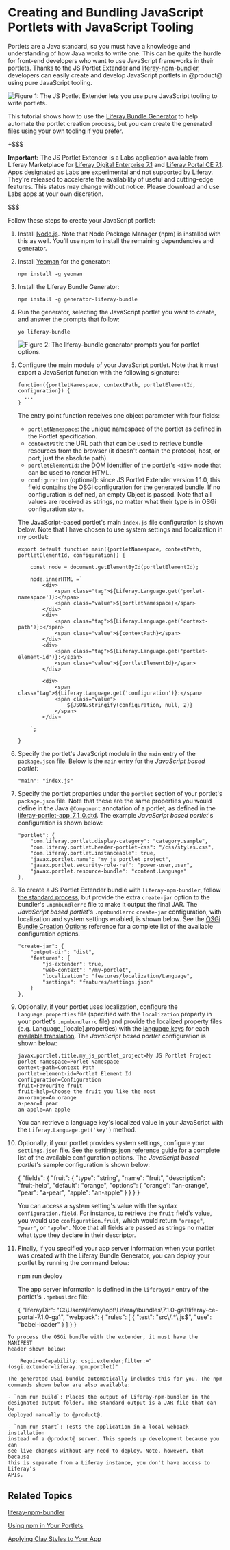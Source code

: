 # Creating and Bundling JavaScript Portlets with JavaScript Tooling [](id=creating-and-bundling-javascript-portlets-with-javascript-tooling)

Portlets are a Java standard, so you must have a knowledge and understanding of 
how Java works to write one. This can be quite the hurdle for front-end 
developers who want to use JavaScript frameworks in their portlets. Thanks to 
the JS Portlet Extender and 
[liferay-npm-bundler](/develop/reference/-/knowledge_base/7-1/liferay-npm-bundler), 
developers can easily create and develop JavaScript portlets in @product@ using pure 
JavaScript tooling. 

![Figure 1: The JS Portlet Extender lets you use pure JavaScript tooling to write portlets.](../../images/extender-lifecycle.png)

This tutorial shows how to use the 
[Liferay Bundle Generator](https://www.npmjs.com/package/generator-liferay-bundle) to help 
automate the portlet creation process, but you can create the generated files using your own 
tooling if you prefer. 

+$$$

**Important:** The JS Portlet Extender is a Labs application available from 
Liferay Marketplace for 
[Liferay Digital Enterprise 7.1](https://web.liferay.com/marketplace/-/mp/application/115543020) 
and 
[Liferay Portal CE 7.1](https://web.liferay.com/marketplace/-/mp/application/115542926). 
Apps designated as Labs are experimental and not supported by Liferay. They're 
released to accelerate the availability of useful and cutting-edge features. 
This status may change without notice. Please download and use Labs apps at your 
own discretion. 

$$$

Follow these steps to create your JavaScript portlet:

1.  Install 
    [Node.js](http://nodejs.org/). 
    Note that Node Package Manager (npm) is installed with this as well. You’ll 
    use npm to install the remaining dependencies and generator.

2.  Install [Yeoman](http://yeoman.io/) for the generator:

        npm install -g yeoman

3.  Install the Liferay Bundle Generator:

        npm install -g generator-liferay-bundle

4.  Run the generator, selecting the JavaScript portlet you want to create, and 
    answer the prompts that follow:

        yo liferay-bundle

    ![Figure 2: The liferay-bundle generator prompts you for portlet options.](../../images/liferay-bundle-generator-prompts.png)

5.  Configure the main module of your JavaScript portlet. Note that it must 
    export a JavaScript function with the following signature:

        function({portletNamespace, contextPath, portletElementId, configuration}) {
          ...
        }

    The entry point function receives one object parameter with four fields:

    - `portletNamespace`: the unique namespace of the portlet as defined in 
    the Portlet specification. 
    - `contextPath`: the URL path that can be used to retrieve bundle 
    resources from the browser (it doesn't contain the protocol, host, or port, 
    just the absolute path). 
    - `portletElementId`: the DOM identifier of the portlet's `<div>` node 
    that can be used to render HTML. 
    - `configuration` (optional): since JS Portlet Extender version 1.1.0, this 
    field contains the OSGi configuration for the generated bundle. If no 
    configuration is defined, an empty Object is passed. Note that all values 
    are received as strings, no matter what their type is in OSGi configuration 
    store. 

    The JavaScript-based portlet's main `index.js` file configuration is shown 
    below. Note that I have chosen to use system settings and localization in my 
    portlet:
    
        export default function main({portletNamespace, contextPath, portletElementId, configuration}) {
            
            const node = document.getElementById(portletElementId);

            node.innerHTML =`
                <div>
                    <span class="tag">${Liferay.Language.get('porlet-namespace')}:</span>
                    <span class="value">${portletNamespace}</span>
                </div>
                <div>
                    <span class="tag">${Liferay.Language.get('context-path')}:</span>
                    <span class="value">${contextPath}</span>
                </div>
                <div>
                    <span class="tag">${Liferay.Language.get('portlet-element-id')}:</span>
                    <span class="value">${portletElementId}</span>
                </div>
                
                <div>
                    <span class="tag">${Liferay.Language.get('configuration')}:</span>
                    <span class="value">
                        ${JSON.stringify(configuration, null, 2)}
                    </span>
                </div>
                
            `;
            
        }

6.  Specify the portlet's JavaScript module in the `main` entry of the 
    `package.json` file. Below is the `main` entry for the 
    *JavaScript based portlet*:
    
        "main": "index.js"

7.  Specify the portlet properties under the `portlet` section of your portlet's 
    `package.json` file. Note that these are the same properties 
    you would define in the Java `@Component` annotation of a portlet, as 
    defined in the 
    [liferay-portlet-app_7_1_0.dtd](@platform-ref@/7.1-latest/definitions/liferay-portlet-app_7_1_0.dtd.html). 
    The example *JavaScript based portlet*'s configuration is shown below:

        "portlet": {
        	"com.liferay.portlet.display-category": "category.sample",
        	"com.liferay.portlet.header-portlet-css": "/css/styles.css",
        	"com.liferay.portlet.instanceable": true,
        	"javax.portlet.name": "my_js_portlet_project",
        	"javax.portlet.security-role-ref": "power-user,user",
        	"javax.portlet.resource-bundle": "content.Language"
        },

8.  To create a JS Portlet Extender bundle with `liferay-npm-bundler`, follow 
    [the standard process](/develop/reference/-/knowledge_base/7-1/configuring-liferay-npm-bundler), 
    but provide the extra `create-jar` option to the bundler's `.npmbundlerrc` 
    file to make it output the final JAR. The *JavaScript based portlet*'s 
    `.npmbundlerrc` `create-jar` configuration, with localization and system 
    settings enabled, is shown below. See the 
    [OSGi Bundle Creation Options](/develop/reference/-/knowledge_base/7-1/configuring-liferay-npm-bundler#osgi-bundle-creation-options) 
    reference for a complete list of the available configuration options.

        "create-jar": {
        	"output-dir": "dist",
        	"features": {
        		"js-extender": true,
        		"web-context": "/my-portlet",
        		"localization": "features/localization/Language",
        		"settings": "features/settings.json"
        	}
        },

9.  Optionally, if your portlet uses localization, configure the 
    `Language.properties` file (specified with the `localization` property in 
    your portlet's `.npmbundlerrc` file) and provide the localized property 
    files (e.g. Language_[locale].properties) with the 
    [language keys](/develop/tutorials/-/knowledge_base/7-1/localizing-your-application#what-are-language-keys) 
    for each 
    [available translation](/develop/tutorials/-/knowledge_base/7-1/localizing-your-application#what-locales-are-available-by-default). 
    The *JavaScript based portlet* configuration is shown below:

        javax.portlet.title.my_js_portlet_project=My JS Portlet Project
        porlet-namespace=Porlet Namespace
        context-path=Context Path
        portlet-element-id=Portlet Element Id
        configuration=Configuration
        fruit=Favourite fruit
        fruit-help=Choose the fruit you like the most
        an-orange=An orange
        a-pear=A pear
        an-apple=An apple
        
    You can retrieve a language key's localized value in your JavaScript with 
    the `Liferay.Language.get('key')` method.

10.  Optionally, if your portlet provides system settings, configure your 
     `settings.json` file. See the 
     [settings.json reference guide](/develop/reference/-/knowledge_base/7-1/configuring-system-settings-for-osgi-bundles-created-with-the-bundler) 
     for a complete list of the available configuration options. The 
     *JavaScript based portlet*'s sample configuration is shown below:
    
        {
        	"fields": {
        		"fruit": {
        			"type": "string",
        			"name": "fruit",
        			"description": "fruit-help",
        			"default": "orange",
        			"options": {
        				"orange": "an-orange",
        				"pear": "a-pear",
        				"apple": "an-apple"
        			}
        		}
        	}
        }

     You can access a system setting's value with the syntax 
     `configuration.field`. For instance, to retrieve the `fruit` field's value, 
     you would use `configuration.fruit`, which would return `"orange"`, 
     `"pear"`, or `"apple"`. Note that all fields are passed as strings no 
     matter what type they declare in their descriptor.

11.  Finally, if you specified your app server information when your portlet was 
     created with the Liferay Bundle Generator, you can deploy your portlet by 
     running the command below:

        npm run deploy

     The app server information is defined in the `liferayDir` entry of the 
     portlet's `.npmbuildrc` file:
    
        {
        	"liferayDir": "C:\\Users\\liferay\\opt\\Liferay\\bundles\\7.1.0-ga1\\liferay-ce-portal-7.1.0-ga1",
        	"webpack": {
        		"rules": [
        			{
        				"test": "src\\/.*\\.js$",
        				"use": "babel-loader"
        			}
        		]
        	}
        }

    To process the OSGi bundle with the extender, it must have the MANIFEST 
    header shown below:
    
        Require-Capability: osgi.extender;filter:="(osgi.extender=liferay.npm.portlet)"
        
    The generated OSGi bundle automatically includes this for you. The npm 
    commands shown below are also available:
    
    - `npm run build`: Places the output of liferay-npm-bundler in the 
    designated output folder. The standard output is a JAR file that can be 
    deployed manually to @product@. 
    
    - `npm run start`: Tests the application in a local webpack installation 
    instead of a @product@ server. This speeds up development because you can 
    see live changes without any need to deploy. Note, however, that because 
    this is separate from a Liferay instance, you don't have access to Liferay's 
    APIs. 

## Related Topics [](id=related-topics)

[liferay-npm-bundler](/develop/reference/-/knowledge_base/7-1/liferay-npm-bundler)

[Using npm in Your Portlets](/develop/tutorials/-/knowledge_base/7-1/using-npm-in-your-portlets)

[Applying Clay Styles to Your App](/develop/tutorials/-/knowledge_base/7-1/applying-clay-styles-to-your-app)
